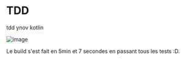 # TDD
tdd ynov kotlin


![image](https://github.com/qmichelix/TDD/assets/109591838/5221fb6d-73f9-41ad-a550-96bd6bf8d1eb)

Le build s'est fait en 5min et 7 secondes en passant tous les tests :D.
